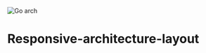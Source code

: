 ![Go arch](https://user-images.githubusercontent.com/74706560/159538381-5395993a-dff3-4f38-a81a-ff95c65cbce9.JPG)
# Responsive-architecture-layout
